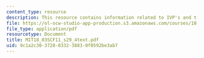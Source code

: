 ```yaml
---
content_type: resource
description: This resource contains information related to IVP's and t-translation.
file: https://ol-ocw-studio-app-production.s3.amazonaws.com/courses/18-03sc-differential-equations-fall-2011/9c1a2c303728033238830f0592be3ab7_MIT18_03SCF11_s29_4text.pdf
file_type: application/pdf
resourcetype: Document
title: MIT18_03SCF11_s29_4text.pdf
uid: 9c1a2c30-3728-0332-3883-0f0592be3ab7
---
```


